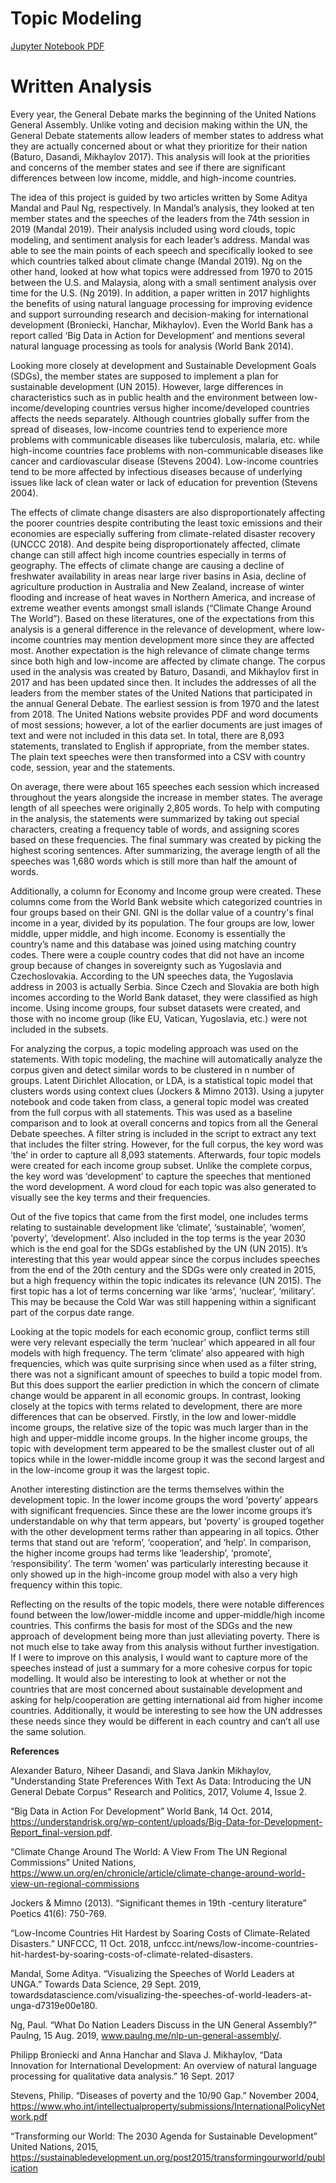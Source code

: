 # Topic Modeling

[Jupyter Notebook PDF](https://abgaddi.github.io/course_projects/TM/final_notebook.pdf)

# Written Analysis

Every year, the General Debate marks the beginning of the United Nations General Assembly.  Unlike voting and decision making within the UN, the General Debate statements allow leaders of member states to address what they are actually concerned about or what they prioritize for their nation (Baturo, Dasandi, Mikhaylov 2017).  This analysis will look at the priorities and concerns of the member states and see if there are significant differences between low income, middle, and high-income countries.

The idea of this project is guided by two articles written by Some Aditya Mandal and Paul Ng, respectively. In Mandal’s analysis, they looked at ten member states and the speeches of the leaders from the 74th session in 2019 (Mandal 2019).  Their analysis included using word clouds, topic modeling, and sentiment analysis for each leader’s address.  Mandal was able to see the main points of each speech and specifically looked to see which countries talked about climate change (Mandal 2019). Ng on the other hand, looked at how what topics were addressed from 1970 to 2015 between the U.S. and Malaysia, along with a small sentiment analysis over time for the U.S. (Ng 2019).  In addition, a paper written in 2017 highlights the benefits of using natural language processing for improving evidence and support surrounding research and decision-making for international development (Broniecki, Hanchar, Mikhaylov).  Even the World Bank has a report called ‘Big Data in Action for Development’ and mentions several natural language processing as tools for analysis (World Bank 2014). 


Looking more closely at development and Sustainable Development Goals (SDGs), the member states are supposed to implement a plan for sustainable development (UN 2015). However, large differences in characteristics such as in public health and the environment between low-income/developing countries versus higher income/developed countries affects the needs separately.  Although countries globally suffer from the spread of diseases, low-income countries tend to experience more problems with communicable diseases like tuberculosis, malaria, etc. while high-income countries face problems with non-communicable diseases like cancer and cardiovascular disease (Stevens 2004). Low-income countries tend to be more affected by infectious diseases because of underlying issues like lack of clean water or lack of education for prevention (Stevens 2004). 


The effects of climate change disasters are also disproportionately affecting the poorer countries despite contributing the least toxic emissions and their economies are especially suffering from climate-related disaster recovery (UNCCC 2018).  And despite being disproportionately affected, climate change can still affect high income countries especially in terms of geography.  The effects of climate change are causing a decline of freshwater availability in areas near large river basins in Asia, decline of agriculture production in Australia and New Zealand, increase of winter flooding and increase of heat waves in Northern America, and increase of extreme weather events amongst small islands (“Climate Change Around The World”).  Based on these literatures, one of the expectations from this analysis is a general difference in the relevance of development, where low-income countries may mention development more since they are affected most. Another expectation is the high relevance of climate change terms since both high and low-income are affected by climate change.
The corpus used in the analysis was created by Baturo, Dasandi, and Mikhaylov first in 2017 and has been updated since then. It includes the addresses of all the leaders from the member states of the United Nations that participated in the annual General Debate. The earliest session is from 1970 and the latest from 2018.  The United Nations website provides PDF and word documents of most sessions; however, a lot of the earlier documents are just images of text and were not included in this data set.  In total, there are 8,093 statements, translated to English if appropriate, from the member states.  The plain text speeches were then transformed into a CSV with country code, session, year and the statements.  

On average, there were about 165 speeches each session which increased throughout the years alongside the increase in member states.  The average length of all speeches were originally 2,805 words. To help with computing in the analysis, the statements were summarized by taking out special characters, creating a frequency table of words, and assigning scores based on these frequencies. The final summary was created by picking the highest scoring sentences.  After summarizing, the average length of all the speeches was 1,680 words which is still more than half the amount of words.


Additionally, a column for Economy and Income group were created.  These columns come from the World Bank website which categorized countries in four groups based on their GNI. GNI is the dollar value of a country's final income in a year, divided by its population. The four groups are low, lower middle, upper middle, and high income. Economy is essentially the country’s name and this database was joined using matching country codes. There were a couple country codes that did not have an income group because of changes in sovereignty such as Yugoslavia and Czechoslovakia.  According to the UN speeches data, the Yugoslavia address in 2003 is actually Serbia.  Since Czech and Slovakia are both high incomes according to the World Bank dataset, they were classified as high income. Using income groups, four subset datasets were created, and those with no income group (like EU, Vatican, Yugoslavia, etc.) were not included in the subsets.


For analyzing the corpus, a topic modeling approach was used on the statements.  With topic modeling, the machine will automatically analyze the corpus given and detect similar words to be clustered in n number of groups.  Latent Dirichlet Allocation, or LDA, is a statistical topic model that clusters words using context clues (Jockers & Mimno 2013).  Using a jupyter notebook and code taken from class, a general topic model was created from the full corpus with all statements. This was used as a baseline comparison and to look at overall concerns and topics from all the General Debate speeches. A filter string is included in the script to extract any text that includes the filter string.  However, for the full corpus, the key word was ‘the’ in order to capture all 8,093 statements.  Afterwards, four topic models were created for each income group subset. Unlike the complete corpus, the key word was ‘development’ to capture the speeches that mentioned the word development. A word cloud for each topic was also generated to visually see the key terms and their frequencies.


Out of the five topics that came from the first model, one includes terms relating to sustainable development like ‘climate’, ‘sustainable’, ‘women’, ‘poverty’, ‘development’.  Also included in the top terms is the year 2030 which is the end goal for the SDGs established by the UN (UN 2015).  It’s interesting that this year would appear since the corpus includes speeches from the end of the 20th century and the SDGs were only created in 2015, but a high frequency within the topic indicates its relevance (UN 2015).  The first topic has a lot of terms concerning war like ‘arms’, ‘nuclear’, ‘military’.  This may be because the Cold War was still happening within a significant part of the corpus date range.


Looking at the topic models for each economic group, conflict terms still were very relevant especially the term ‘nuclear’ which appeared in all four models with high frequency. The term ‘climate’ also appeared with high frequencies, which was quite surprising since when used as a filter string, there was not a significant amount of speeches to build a topic model from. But this does support the earlier prediction in which the concern of climate change would be apparent in all economic groups. In contrast, looking closely at the topics with terms related to development, there are more differences that can be observed.  Firstly, in the low and lower-middle income groups, the relative size of the topic was much larger than in the high and upper-middle income groups. In the higher income groups, the topic with development term appeared to be the smallest cluster out of all topics while in the lower-middle income group it was the second largest and in the low-income group it was the largest topic.  


Another interesting distinction are the terms themselves within the development topic.  In the lower income groups the word ‘poverty’ appears with significant frequencies.  Since these are the lower income groups it’s understandable on why that term appears, but ‘poverty’ is grouped together with the other development terms rather than appearing in all topics.  Other terms that stand out are ‘reform’, ‘cooperation’, and ‘help’.  In comparison, the higher income groups had terms like ‘leadership’, ‘promote’, ‘responsibility’.  The term ‘women’ was particularly interesting because it only showed up in the high-income group model with also a very high frequency within this topic.


Reflecting on the results of the topic models, there were notable differences found between the low/lower-middle income and upper-middle/high income countries.  This confirms the basis for most of the SDGs and the new approach of development being more than just alleviating poverty. There is not much else to take away from this analysis without further investigation.  If I were to improve on this analysis, I would want to capture more of the speeches instead of just a summary for a more cohesive corpus for topic modelling.  It would also be interesting to look at whether or not the countries that are most concerned about sustainable development and asking for help/cooperation are getting international aid from higher income countries.  Additionally, it would be interesting to see how the UN addresses these needs since they would be different in each country and can’t all use the same solution.

**References**

Alexander Baturo, Niheer Dasandi, and Slava Jankin Mikhaylov, "Understanding State Preferences With Text As Data: Introducing the UN General Debate Corpus" Research and Politics, 2017, Volume 4, Issue 2.

“Big Data in Action For Development” World Bank, 14 Oct. 2014, https://understandrisk.org/wp-content/uploads/Big-Data-for-Development-Report_final-version.pdf.

“Climate Change Around The World: A View From The UN Regional Commissions” United Nations, https://www.un.org/en/chronicle/article/climate-change-around-world-view-un-regional-commissions

Jockers & Mimno (2013). “Significant themes in 19th -century literature” Poetics 41(6): 750-769.

“Low-Income Countries Hit Hardest by Soaring Costs of Climate-Related Disasters.” UNFCCC, 11 Oct. 2018, unfccc.int/news/low-income-countries-hit-hardest-by-soaring-costs-of-climate-related-disasters.

Mandal, Some Aditya. “Visualizing the Speeches of World Leaders at UNGA.” Towards Data Science, 29 Sept. 2019, towardsdatascience.com/visualizing-the-speeches-of-world-leaders-at-unga-d7319e00e180. 

Ng, Paul. “What Do Nation Leaders Discuss in the UN General Assembly?” Paulng, 15 Aug. 2019, www.paulng.me/nlp-un-general-assembly/. 

Philipp Broniecki and Anna Hanchar and Slava J. Mikhaylov, “Data Innovation for International Development: An overview of natural language processing for qualitative data analysis.” 16 Sept. 2017

Stevens, Philip. “Diseases of poverty and the 10/90 Gap.” November 2004, https://www.who.int/intellectualproperty/submissions/InternationalPolicyNetwork.pdf

“Transforming our World: The 2030 Agenda for Sustainable Development” United Nations, 2015, https://sustainabledevelopment.un.org/post2015/transformingourworld/publication


